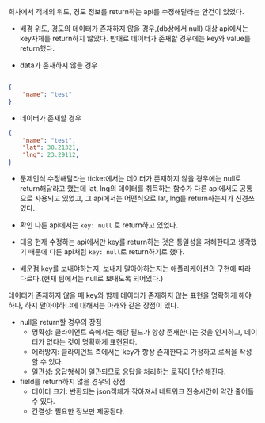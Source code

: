 회사에서 객체의 위도, 경도 정보를 return하는 api를 수정해달라는 안건이 있었다.

- 배경
위도, 경도의 데이터가 존재하지 않을 경우,(db상에서 null)
대상 api에서는 key자체를 return하지 않았다.
반대로 데이터가 존재할 경우에는 key와 value를 return했다.

- data가 존재하지 않을 경우
```json

{
	"name": "test"
}

```
- 데이터가 존재할 경우
```json
{
	"name": "test",
	"lat": 30.21321,
	"lng": 23.29112,
}

```

- 문제인식
수정해달라는 ticket에서는 데이터가 존재하지 않을 경우에는 null로 return해달라고 했는데 lat, lng의 데이터를 취득하는 함수가 다른 api에서도 공통으로 사용되고 있었고, 그 api에서는 어떤식으로 lat, lng를 return하는지가 신경쓰였다.


- 확인
다른 api에서는 `key: null` 로 return하고 있었다.

- 대응
현재 수정하는 api에서만 key를 return하는 것은 통일성을 저해한다고 생각했기 때문에 다른 api처럼 `key: null`로 return하기로 했다.

- 배운점
key를 보내야하는지, 보내지 말아야하는지는 애플리케이션의 구현에 따라 다르다.(현재 팀에서는 null로 보내도록 되어있다.)

데이터가 존재하지 않을 때 key와 함께 데이터가 존재하지 않는 표현을 명확하게 해야하나, 하지 말아야하냐에 대해서는 아래와 같은 장점이 있다. 

- null을 return할 경우의 장점
	- 명확성: 클라이언트 측에서는 해당 필드가 항상 존재한다는 것을 인지하고, 데이터가 없다는 것이 명확하게 표현된다.
	- 에러방지: 클라이언트 측에서는 key가 항상 존재한다고 가정하고 로직을 작성할 수 있다.
	- 일관성: 응답형식이 일관되므로 응답을 처리하는 로직이 단순해진다.
- field를 return하지 않을 경우의 장점
	- 데이터 크기: 반환되는 json객체가 작아져서 네트워크 전송시간이 약간 줄어들 수 있다.
	- 간결성: 필요한 정보만 제공된다. 
